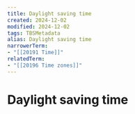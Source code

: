 ```yaml
---
title: Daylight saving time
created: 2024-12-02
modified: 2024-12-02
tags: TBSMetadata
alias: Daylight saving time
narrowerTerm:
- "[[20191 Time]]"
relatedTerm:
- "[[20196 Time zones]]"
---
```

# Daylight saving time
